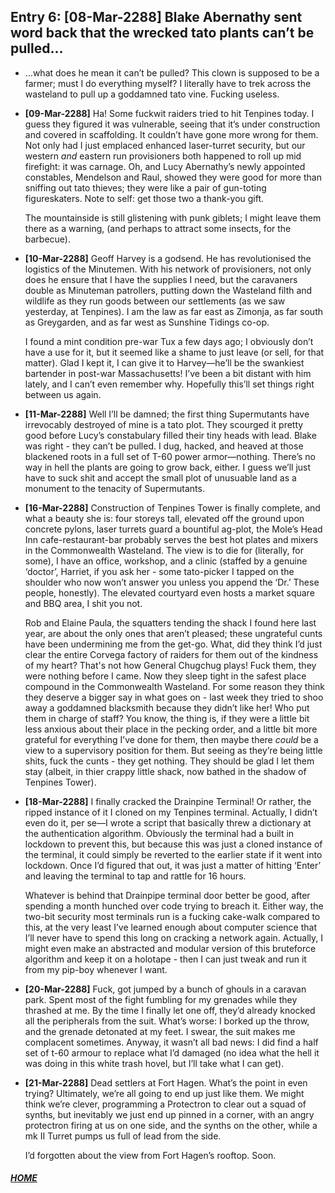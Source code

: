 ## Entry 6: [08-Mar-2288] Blake Abernathy sent word back that the wrecked tato plants can’t be pulled... 

* …what does he mean it can’t be pulled? This clown is supposed to be a farmer; must I do everything myself? I literally have to trek across the wasteland to pull up a goddamned tato vine. Fucking useless.
* __[09-Mar-2288]__ Ha! Some fuckwit raiders tried to hit Tenpines today. I guess they figured it was vulnerable, seeing that it’s under construction and covered in scaffolding. It couldn’t have gone more wrong for them. Not only had I just emplaced enhanced laser-turret security, but our western *and* eastern run provisioners both happened to roll up mid firefight: it was carnage. Oh, and Lucy Abernathy’s newly appointed constables, Mendelson and Raul, showed they were good for more than sniffing out tato thieves; they were like a pair of gun-toting figureskaters. Note to self: get those two a thank-you gift.

  The mountainside is still glistening with punk giblets; I might leave them there as a warning, (and perhaps to attract some insects, for the barbecue).
  
* __[10-Mar-2288]__ Geoff Harvey is a godsend. He has revolutionised the logistics of the Minutemen. With his network of provisioners, not only does he ensure that I have the supplies I need, but the caravaners double as Minuteman patrollers, putting down the Wasteland filth and wildlife as they run goods between our settlements (as we saw yesterday, at Tenpines). I am the law as far east as Zimonja, as far south as Greygarden, and as far west as Sunshine Tidings co-op. 

  I found a mint condition pre-war Tux a few days ago; I obviously don’t have a use for it, but it seemed like a shame to just leave (or sell, for that matter). Glad I kept it, I can give it to Harvey—he’ll be the swankiest bartender in post-war Massachusetts! I’ve been a bit distant with him lately, and I can’t even remember why. Hopefully this’ll set things right between us again.
  
* __[11-Mar-2288]__ Well I’ll be damned; the first thing Supermutants have irrevocably destroyed of mine is a tato plot. They scourged it pretty good before Lucy’s constabulary filled their tiny heads with lead. Blake was right - they can’t be pulled. I dug, hacked, and heaved at those blackened roots in a full set of T-60 power armor—nothing. There’s no way in hell the plants are going to grow back, either. I guess we’ll just have to suck shit and accept the small plot of unusuable land as a monument to the tenacity of Supermutants.

* __[16-Mar-2288]__ Construction of Tenpines Tower is finally complete, and what a beauty she is: four storeys tall, elevated off the ground upon concrete pylons, laser turrets guard a bountiful ag-plot, the Mole’s Head Inn cafe-restaurant-bar probably serves the best hot plates and mixers in the Commonwealth Wasteland. The view is to die for (literally, for some), I have an office, workshop, and a clinic (staffed by a genuine ‘doctor’, Harriet, if you ask her - some tato-picker I tapped on the shoulder who now won’t answer you unless you append the ‘Dr.’ These people, honestly). The elevated courtyard even hosts a market square and BBQ area, I shit you not. 

  Rob and Elaine Paula, the squatters tending the shack I found here last year, are about the only ones that aren’t pleased; these ungrateful cunts have been undermining me from the get-go. What, did they think I’d just clear the entire Corvega factory of raiders for them out of the kindness of my heart? That's not how General Chugchug plays! Fuck them, they were nothing before I came. Now they sleep tight in the safest place compound in the Commonwealth Wasteland. For some reason they think they deserve a bigger say in what goes on - last week they tried to shoo away a goddamned blacksmith because they didn’t like her! Who put them in charge of staff? You know, the thing is, if they were a little bit less anxious about their place in the pecking order, and a little bit more grateful for everything I’ve done for them, then maybe there _could_ be a view to a supervisory position for them. But seeing as they’re being little shits, fuck the cunts - they get nothing. They should be glad I let them stay (albeit, in thier crappy little shack, now bathed in the shadow of Tenpines Tower).
  
* __[18-Mar-2288]__ I finally cracked the Drainpine Terminal! Or rather, the ripped instance of it I cloned on my Tenpines terminal. Actually, I didn’t even do it, per se—I wrote a script that basically threw a dictionary at the authentication algorithm. Obviously the terminal had a built in lockdown to prevent this, but because this was just a cloned instance of the terminal, it could simply be reverted to the earlier state if it went into lockdown. Once I’d figured that out, it was just a matter of hitting ‘Enter’ and leaving the terminal to tap and rattle for 16 hours.

  Whatever is behind that Drainpipe terminal door better be good, after spending a month hunched over code trying to breach it. Either way, the two-bit security most terminals run is a fucking cake-walk compared to this, at the very least I’ve learned enough about computer science that I’ll never have to spend this long on cracking a network again. Actually, I might even make an abstracted and modular version of this bruteforce algorithm and keep it on a holotape - then I can just tweak and run it from my pip-boy whenever I want.
  
* __[20-Mar-2288]__ Fuck, got jumped by a bunch of ghouls in a caravan park. Spent most of the fight fumbling for my grenades while they thrashed at me. By the time I finally let one off, they’d already knocked all the peripherals from the suit. What’s worse: I borked up the throw, and the grenade detonated at my feet. I swear, the suit makes me complacent sometimes. Anyway, it wasn’t all bad news: I did find a half set of t-60 armour to replace what I’d damaged (no idea what the hell it was doing in this white trash hovel, but I’ll take what I can get). 

* __[21-Mar-2288]__ Dead settlers at Fort Hagen. What’s the point in even trying? Ultimately, we’re all going to end up just like them. We might think we’re clever, programming a Protectron to clear out a squad of synths, but inevitably we just end up pinned in a corner, with an angry protectron firing at us on one side, and the synths on the other, while a mk II Turret pumps us full of lead from the side. 

  I’d forgotten about the view from Fort Hagen’s rooftop. Soon.
  
#### [_HOME_](/../../../AnotherDayInTheWasteland/) 
